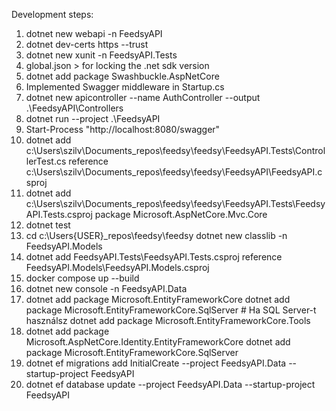 Development steps:

1. dotnet new webapi -n FeedsyAPI
2. dotnet dev-certs https --trust
3. dotnet new xunit -n FeedsyAPI.Tests
4. global.json > for locking the .net sdk version
5. dotnet add package Swashbuckle.AspNetCore
6. Implemented Swagger middleware in Startup.cs
7. dotnet new apicontroller --name AuthController --output .\FeedsyAPI\Controllers
8. dotnet run --project .\FeedsyAPI
9. Start-Process "http://localhost:8080/swagger"
10. dotnet add c:\Users\szilv\Documents\_repos\feedsy\feedsy\FeedsyAPI.Tests\ControllerTest.cs reference c:\Users\szilv\Documents\_repos\feedsy\feedsy\FeedsyAPI\FeedsyAPI.csproj
11. dotnet add c:\Users\szilv\Documents\_repos\feedsy\feedsy\FeedsyAPI.Tests\FeedsyAPI.Tests.csproj package Microsoft.AspNetCore.Mvc.Core
12. dotnet test
13. cd c:\Users\{USER}\_repos\feedsy\feedsy dotnet new classlib -n FeedsyAPI.Models
14. dotnet add FeedsyAPI.Tests\FeedsyAPI.Tests.csproj reference FeedsyAPI.Models\FeedsyAPI.Models.csproj
15. docker compose up --build
16. dotnet new console -n FeedsyAPI.Data
17. dotnet add package Microsoft.EntityFrameworkCore
    dotnet add package Microsoft.EntityFrameworkCore.SqlServer  # Ha SQL Server-t használsz
    dotnet add package Microsoft.EntityFrameworkCore.Tools
18. dotnet add package Microsoft.AspNetCore.Identity.EntityFrameworkCore
    dotnet add package Microsoft.EntityFrameworkCore.SqlServer
19. dotnet ef migrations add InitialCreate --project FeedsyAPI.Data --startup-project FeedsyAPI
20. dotnet ef database update --project FeedsyAPI.Data --startup-project FeedsyAPI 